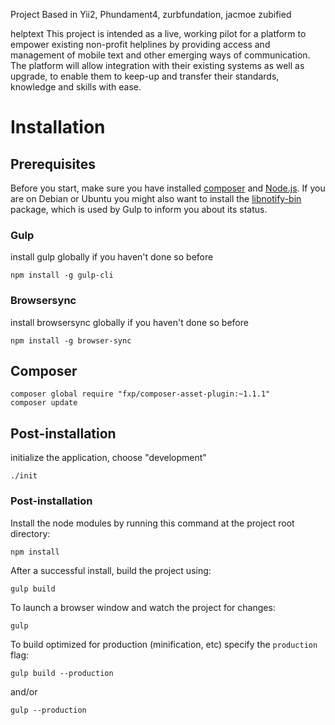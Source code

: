 Project Based in Yii2, Phundament4, zurbfundation, jacmoe zubified

helptext
This project is intended as a live, working pilot for a platform to empower existing non-profit helplines by providing access and management of mobile text and other emerging ways of communication. The platform will allow integration with their existing systems as well as upgrade, to enable them to keep-up and transfer their standards, knowledge and skills with ease.




# Installation
## Prerequisites
Before you start, make sure you have installed [composer](https://getcomposer.org/) and [Node.js](http://nodejs.org/).
If you are on Debian or Ubuntu you might also want to install the [libnotify-bin](https://packages.debian.org/jessie/libnotify-bin) package, which is used by Gulp to inform you about its status.

### Gulp
install gulp globally if you haven't done so before

```
npm install -g gulp-cli
```
### Browsersync
install browsersync globally if you haven't done so before

```
npm install -g browser-sync
```
## Composer
```
composer global require "fxp/composer-asset-plugin:~1.1.1"
composer update
```

## Post-installation

initialize the application, choose "development"
```
./init
```

### Post-installation
Install the node modules by running this command at the project root directory:
```
npm install
```
After a successful install, build the project using:
```
gulp build
```

To launch a browser window and watch the project for changes:
~~~
gulp
~~~

To build optimized for production (minification, etc) specify the `production` flag:

~~~
gulp build --production
~~~
and/or
~~~
gulp --production
~~~







